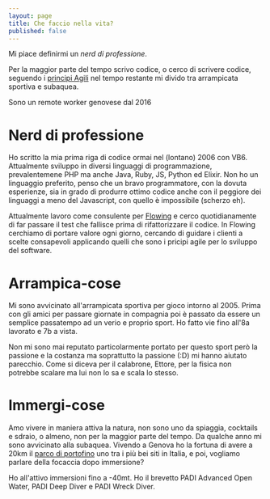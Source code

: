 ```yaml
---
layout: page
title: Che faccio nella vita?
published: false
---
```

Mi piace definirmi un _nerd di professione_.

Per la maggior parte del tempo scrivo codice, o cerco di scrivere codice, seguendo i [principi Agili](https://agilemanifesto.org/) nel tempo restante mi divido tra arrampicata sportiva e subaquea.

Sono un remote worker genovese dal 2016

# Nerd di professione
Ho scritto la mia prima riga di codice ormai nel (lontano) 2006 con VB6. Attualmente sviluppo in diversi linguaggi di programmazione, prevalentemene PHP ma anche Java, Ruby, JS, Python ed Elixir. Non ho un linguaggio preferito, penso che un bravo programmatore, con la dovuta esperienze, sia in grado di produrre ottimo codice anche con il peggiore dei linguaggi a meno del Javascript, con quello è impossibile (scherzo eh).

Attualmente lavoro come consulente per [Flowing](http://flowing.it) e cerco quotidianamente di far passare il test che fallisce prima di rifattorizzare il codice. In Flowing cerchiamo di portare valore ogni giorno, cercando di guidare i clienti a scelte consapevoli applicando quelli che sono i pricipi agile per lo sviluppo del software.

# Arrampica-cose
Mi sono avvicinato all'arrampicata sportiva per gioco intorno al 2005. Prima con gli amici per passare giornate in compagnia poi è passato da essere un semplice passatempo ad un verio e proprio sport. Ho fatto vie fino all'8a lavorato e 7b a vista. 

Non mi sono mai reputato particolarmente portato per questo sport però la passione e la costanza ma soprattutto la passione (:D) mi hanno aiutato parecchio. Come si diceva per il calabrone, Ettore, per la fisica non potrebbe scalare ma lui non lo sa e scala lo stesso.

# Immergi-cose
Amo vivere in maniera attiva la natura, non sono uno da spiaggia, cocktails e sdraio, o almeno, non per la maggior parte del tempo. Da qualche anno mi sono avvicinato alla subaquea. Vivendo a Genova ho la fortuna di avere a 20km il [parco di portofino](http://www.portofinoamp.it/subacquea/i-siti-di-immersione-dellarea-marina-protetta) uno tra i più bei siti in Italia, e poi, vogliamo parlare della focaccia dopo immersione?

Ho all'attivo immersioni fino a -40mt. Ho il brevetto PADI Advanced Open Water, PADI Deep Diver e PADI Wreck Diver.